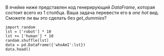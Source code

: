В ячейке ниже представлен код генерирующий _DataFrame_, которая состоит всего из 1 столбца. Ваша задача перевести его в _one hot_ вид. Сможете ли вы это сделать без _get_dummies_?

```
import random
lst = ['robot'] * 10
lst += ['human'] * 10
random.shuffle(lst)
data = pd.DataFrame({'whoAmI':lst})
data.head()
```
